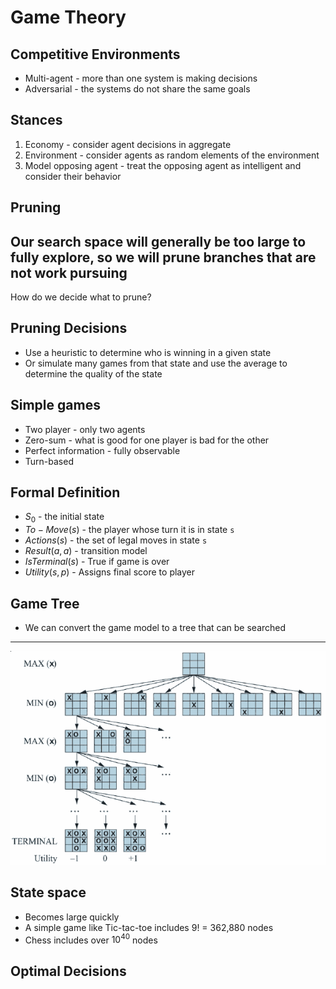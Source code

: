 Game Theory
===========

Competitive Environments
------------------------

- Multi-agent - more than one system is making decisions
- Adversarial - the systems do not share the same goals

Stances
-------

1. Economy - consider agent decisions in aggregate
2. Environment - consider agents as random elements of the environment
3. Model opposing agent - treat the opposing agent as intelligent and consider their behavior

 Pruning
 -------

 Our search space will generally be too large to fully explore, so we will prune branches that are not work pursuing
---

How do we decide what to prune?
 
Pruning Decisions
-----------------

- Use a heuristic to determine who is winning in a given state
- Or simulate many games from that state and use the average to determine the quality of the state

Simple games
------------

- Two player - only two agents
- Zero-sum - what is good for one player is bad for the other
- Perfect information - fully observable
- Turn-based

Formal Definition
-----------------

- $S_0$ - the initial state
- $To-Move(s)$ - the player whose turn it is in state `s`
- $Actions(s)$ - the set of legal moves in state `s`
- $Result(a, a)$ - transition model
- $IsTerminal(s)$ - True if game is over
- $Utility(s, p)$ - Assigns final score to player

Game Tree
---------

- We can convert the game model to a tree that can be searched

---

![Tic-tac-toe Tree](media/tic-tac-toe-tree.png)

State space
-----------

- Becomes large quickly
- A simple game like Tic-tac-toe includes 9! = 362,880 nodes
- Chess includes over $10^40$ nodes

Optimal Decisions
-----------------

